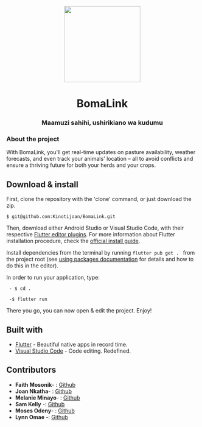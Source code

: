 <p align="center">
  <img src="" width="200">
</p>

<h1 align="center">BomaLink</h1>
<h3 align="center">Maamuzi sahihi, ushirikiano wa kudumu</h3>



### About the project
With BomaLink, you'll get real-time updates on pasture availability, weather forecasts, and even track your animals' location – all to avoid conflicts and ensure a thriving future for both your herds and your crops.



## Download & install

First, clone the repository with the 'clone' command, or just download the zip.

```
$ git@github.com:Kinotijoan/BomaLink.git
```

Then, download either Android Studio or Visual Studio Code, with their respective [Flutter editor plugins](https://flutter.io/get-started/editor/). For more information about Flutter installation procedure, check the [official install guide](https://flutter.io/get-started/install/).

Install dependencies from the terminal by running `flutter pub get . ` from the project root (see [using packages documentation](https://flutter.io/using-packages/#adding-a-package-dependency-to-an-app) for details and how to do this in the editor).

In order to run your application, type:
```
 - $ cd .
```
```
 -$ flutter run
```

There you go, you can now open & edit the project. Enjoy!

## Built with

- [Flutter](https://flutter.dev/) - Beautiful native apps in record time.
- [Visual Studio Code](https://code.visualstudio.com/) - Code editing. Redefined.

## Contributors

- **Faith Mosonik**- : [Github](https://github.com/FaithMosonik)
- **Joan Nkatha**- :  [Github](https://github.com/Kinotijoan)
- **Melanie Minayo**- :  [Github](https://github.com/MinayoMel)
- **Sam Kelly** -:  [Github](https://github.com/Icey-Python)
- **Moses Odeny**- : [Github](https://github.com/caspa-moses)
- **Lynn Omae** -: [Github](https://github.com/LynnOmae) 





